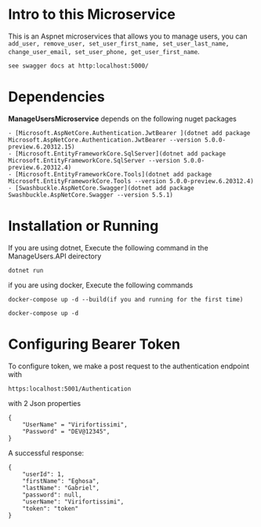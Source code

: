 # Intro to this Microservice

This is an Aspnet microservices that allows you to manage users, you can `add_user, remove_user, set_user_first_name, set_user_last_name, change_user_email, set_user_phone, get_user_first_name`. 

    see swagger docs at http:localhost:5000/

# Dependencies

**ManageUsersMicroservice** depends on the following nuget packages

    - [Microsoft.AspNetCore.Authentication.JwtBearer ](dotnet add package Microsoft.AspNetCore.Authentication.JwtBearer --version 5.0.0-preview.6.20312.15)
    - [Microsoft.EntityFrameworkCore.SqlServer](dotnet add package Microsoft.EntityFrameworkCore.SqlServer --version 5.0.0-preview.6.20312.4)
    - [Microsoft.EntityFrameworkCore.Tools](dotnet add package Microsoft.EntityFrameworkCore.Tools --version 5.0.0-preview.6.20312.4)
    - [Swashbuckle.AspNetCore.Swagger](dotnet add package Swashbuckle.AspNetCore.Swagger --version 5.5.1)

# Installation or Running

If you are using dotnet, Execute the following command in the ManageUsers.API deirectory
    
    dotnet run

if you are using docker, Execute the following commands

    docker-compose up -d --build(if you and running for the first time)

    docker-compose up -d


# Configuring Bearer Token
To configure token, we make a post request to the authentication endpoint with

    https:localhost:5001/Authentication

with 2 Json properties
    
    {
        "UserName" = "Virifortissimi",
        "Password" = "DEV@12345",
    }

A successful response:

    {
        "userId": 1,
        "firstName": "Eghosa",
        "lastName": "Gabriel",
        "password": null,
        "userName": "Virifortissimi",
        "token": "token"
    }

